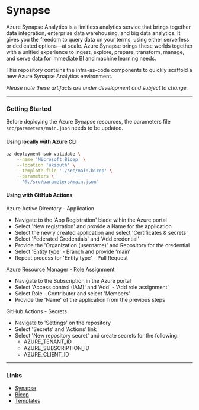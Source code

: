 # Synapse

Azure Synapse Analytics is a limitless analytics service that brings together data integration, enterprise data warehousing, and big data analytics. It gives you the freedom to query data on your terms, using either serverless or dedicated options—at scale. Azure Synapse brings these worlds together with a unified experience to ingest, explore, prepare, transform, manage, and serve data for immediate BI and machine learning needs.

This repository contains the infra-as-code components to quickly scaffold a new Azure Synapse Analytics environment.

_Please note these artifacts are under development and subject to change._

---

### Getting Started

Before deploying the Azure Synapse resources, the parameters file `src/parameters/main.json` needs to be updated.

#### Using locally with Azure CLI

```bash
az deployment sub validate \
    --name 'Microsoft.Bicep' \
    --location 'uksouth' \
    --template-file './src/main.bicep' \
    --parameters \
      '@./src/parameters/main.json'
```

#### Using with GitHub Actions

Azure Active Directory - Application

- Navigate to the 'App Registration' blade wihin the Azure portal
- Select 'New registration' and provide a Name for the application
- Select the newly created application and select 'Certificates & secrets'
- Select 'Federated Credentials' and 'Add credential'
- Provide the 'Organization (username)' and Repository for the credential
- Select 'Entity type' - Branch and provide 'main'
- Repeat process for 'Entity type' - Pull Request

Azure Resource Manager - Role Assignment

- Navigate to the Subscription in the Azure portal
- Select 'Access control (IAM)' and 'Add' - 'Add role assignment'
- Select Role - Contributor and select 'Members'
- Provide the 'Name' of the application from the previous steps

GitHub Actions - Secrets

- Navigate to 'Settings' on the repository
- Select 'Secrets' and 'Actions' link
- Select 'New repository secret' and create secrets for the following:
  - AZURE_TENANT_ID
  - AZURE_SUBSCRIPTION_ID
  - AZURE_CLIENT_ID

---

### Links

- [Synapse](https://azure.microsoft.com/products/synapse-analytics/)
- [Bicep](https://github.com/Azure/bicep)
- [Templates](https://learn.microsoft.com/azure/templates/)
